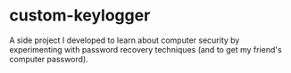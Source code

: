 # custom-keylogger
A side project I developed to learn about computer security by experimenting with password recovery techniques (and to get my friend's computer password).
